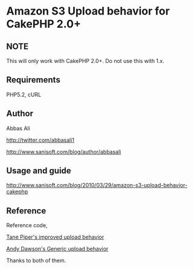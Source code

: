 # Amazon S3 Upload behavior for CakePHP 2.0+

## NOTE
This will only work with CakePHP 2.0+. Do not use this with 1.x.

## Requirements
PHP5.2, 
cURL

## Author
Abbas Ali

<http://twitter.com/abbasali1>

<http://www.sanisoft.com/blog/author/abbasali>

## Usage and guide

<http://www.sanisoft.com/blog/2010/03/29/amazon-s3-upload-behavior-cakephp>

## Reference
Reference code,
 
[Tane Piper's improved upload behavior](http://bin.cakephp.org/view/82605077)

[Andy Dawson's Generic upload behavior](http://www.ad7six.com/entries/view/69/Generic-File-Upload-Behavior)

Thanks to both of them.
